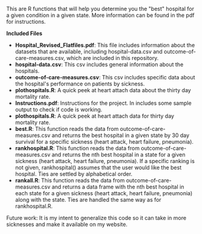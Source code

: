 This are R functions that will help you determine you the "best" hospital for a given condition in a given state.  More information can be found in the pdf for instructions.

<b>Included Files</b>
<ul>
<li><b>Hospital_Revised_Flatfiles.pdf</b>: This file includes information about the datasets that are available, including hospital-data.csv and outcome-of-care-measures.csv, which are included in this repository.</li>
<li><b>hospital-data.csv</b>: This csv includes general information about the hospitals.</li>
<li><b>outcome-of-care-measures.csv</b>: This csv includes specific data about the hospital's performance on patients by sickness.</li>
<li><b>plothospitals.R</b>: A quick peek at heart attach data about the thirty day mortality rate.</li>
<li><b>Instructions.pdf</b>: Instructions for the project.  In includes some sample output to check if code is working.</li>
<li><b>plothospitals.R</b>: A quick peek at heart attach data for thirty day mortality rate.</li>
<li><b>best.R</b>: This function reads the data from outcome-of-care-measures.csv and returns the best hospital in a given state by 30 day survival for a specific sickness (heart attack, heart failure, pneumonia).</li>
<li><b>rankhospital.R</b>: This function reads the data from outcome-of-care-measures.csv and returns the nth best hospital in a state for a given sickness (heart attack, heart failure, pneumonia).  If a specific ranking is not given, rankhospital() assumes that the user would like the best hospital.  Ties are settled by alphabetical order.</li>
<li><b>rankall.R</b>: This function reads the data from outcome-of-care-measures.csv and returns a data frame with the nth best hospital in each state for a given sickness (heart attack, heart failure, pneumonia) along with the state.  Ties are handled the same way as for rankhospital.R.</li>
</ul>

Future work: It is my intent to generalize this code so it can take in more sicknesses and make it available on my website.
